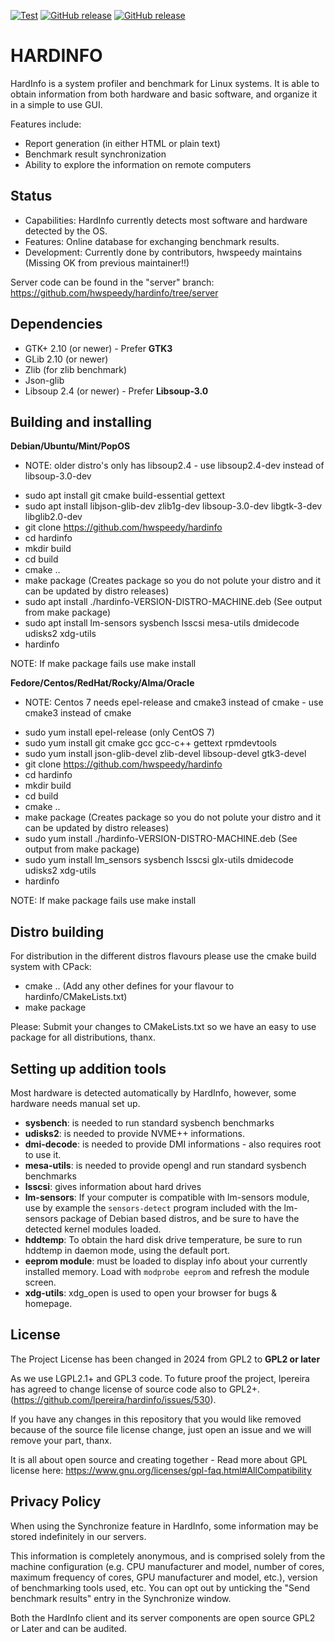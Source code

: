 [![Test](https://github.com/hwspeedy/hardinfo/actions/workflows/test.yml/badge.svg)](https://github.com/hwspeedy/hardinfo/actions/workflows/test.yml)
[![GitHub release](https://img.shields.io/github/release/hwspeedy/hardinfo.svg)](https://github.com/hwspeedy/hardinfo/releases)
[![GitHub release](https://img.shields.io/badge/PreRelease-v1.0.1-blue.svg)](https://github.com/hwspeedy/hardinfo/releases/tag/release-1.0.1pre)

HARDINFO
========

HardInfo is a system profiler and benchmark for Linux systems. It is able to
obtain information from both hardware and basic software, and organize it
in a simple to use GUI.

Features include:
- Report generation (in either HTML or plain text)
- Benchmark result synchronization
- Ability to explore the information on remote computers

Status
------
- Capabilities: HardInfo currently detects most software and hardware detected by the OS.
- Features: Online database for exchanging benchmark results.
- Development: Currently done by contributors, hwspeedy maintains (Missing OK from previous maintainer!!)

Server code can be found in the "server" branch: https://github.com/hwspeedy/hardinfo/tree/server

Dependencies
------------
- GTK+ 2.10 (or newer) - Prefer **GTK3**
- GLib 2.10 (or newer)
- Zlib (for zlib benchmark)
- Json-glib
- Libsoup 2.4 (or newer) - Prefer **Libsoup-3.0**

Building and installing
-----------------------
**Debian/Ubuntu/Mint/PopOS**
* NOTE: older distro's only has libsoup2.4 - use libsoup2.4-dev instead of libsoup-3.0-dev 
- sudo apt install git cmake build-essential gettext
- sudo apt install libjson-glib-dev zlib1g-dev libsoup-3.0-dev libgtk-3-dev libglib2.0-dev
- git clone https://github.com/hwspeedy/hardinfo
- cd hardinfo
- mkdir build
- cd build
- cmake ..
- make package   (Creates package so you do not polute your distro and it can be updated by distro releases)
- sudo apt install ./hardinfo-VERSION-DISTRO-MACHINE.deb  (See output from make package)
- sudo apt install lm-sensors sysbench lsscsi mesa-utils dmidecode udisks2 xdg-utils
- hardinfo

NOTE: If make package fails use make install

**Fedore/Centos/RedHat/Rocky/Alma/Oracle**
* NOTE: Centos 7 needs epel-release and cmake3 instead of cmake - use cmake3 instead of cmake
- sudo yum install epel-release  (only CentOS 7)
- sudo yum install git cmake gcc gcc-c++ gettext rpmdevtools
- sudo yum install json-glib-devel zlib-devel libsoup-devel gtk3-devel
- git clone https://github.com/hwspeedy/hardinfo
- cd hardinfo
- mkdir build
- cd build
- cmake ..
- make package   (Creates package so you do not polute your distro and it can be updated by distro releases)
- sudo yum install ./hardinfo-VERSION-DISTRO-MACHINE.deb  (See output from make package)
- sudo yum install lm_sensors sysbench lsscsi glx-utils dmidecode udisks2 xdg-utils
- hardinfo

NOTE: If make package fails use make install

Distro building
---------------
For distribution in the different distros flavours please use the cmake build system with CPack:
- cmake .. (Add any other defines for your flavour to hardinfo/CMakeLists.txt)
- make package
  
Please: Submit your changes to CMakeLists.txt so we have an easy to use package for all distributions, thanx.


Setting up addition tools
---------------------------
Most hardware is detected automatically by HardInfo, however, some hardware 
needs manual set up.

- **sysbench**: is needed to run standard sysbench benchmarks
- **udisks2**: is needed to provide NVME++ informations.
- **dmi-decode**: is needed to provide DMI informations - also requires root to use it.
- **mesa-utils**: is needed to provide opengl and run standard sysbench benchmarks
- **lsscsi**: gives information about hard drives
- **lm-sensors**: If your computer is compatible with lm-sensors module, use by example the
`sensors-detect` program included with the lm-sensors package of Debian based distros, and be sure
to have the detected kernel modules loaded.
- **hddtemp**: To obtain the hard disk drive temperature, be sure to run hddtemp
in daemon mode, using the default port.
- **eeprom module**: must be loaded to display info about your currently installed memory.
Load with `modprobe eeprom` and refresh the module screen.
- **xdg-utils**: xdg_open is used to open your browser for bugs & homepage.

License
------
The Project License has been changed in 2024 from GPL2 to **GPL2 or later**

As we use LGPL2.1+ and GPL3 code. To future proof the project, lpereira has agreed to change license of source code also to GPL2+. (https://github.com/lpereira/hardinfo/issues/530).

If you have any changes in this repository that you would like removed because of the source file license change, just open an issue and we will remove your part, thanx.

It is all about open source and creating together - Read more about GPL license here: https://www.gnu.org/licenses/gpl-faq.html#AllCompatibility

Privacy Policy
---------------
When using the Synchronize feature in HardInfo, some information may be stored indefinitely in our servers.

This information is completely anonymous, and is comprised solely from the machine configuration (e.g. CPU manufacturer and model, number of cores, maximum frequency of cores, GPU manufacturer and model, etc.), version of benchmarking tools used, etc. You can opt out by unticking the "Send benchmark results" entry in the Synchronize window.

Both the HardInfo client and its server components are open source GPL2 or Later and can be audited.
